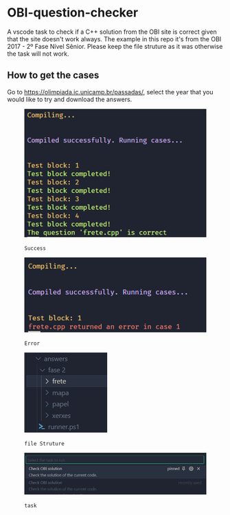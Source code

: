 # OBI-question-checker

A vscode task to check if a C++ solution from the OBI site is correct given that the site doesn't work always. The example in this repo it's from the OBI 2017 - 2º Fase Nível Sênior.
Please keep the file struture as it was otherwise the task will not work.

## How to get the cases

Go to https://olimpiada.ic.unicamp.br/passadas/, select the year that you would like to try and download the answers.


<figure>


![Success](imgs/im3.png "Success")
<figurecaption>

    Success
</figurecaption>

</figure>


<figure>

![Error](imgs/im2.png "Error")
<figurecaption>

    Error
</figurecaption>

</figure>


<figure>

![file Struture](imgs/im1.png "file Struture")
<figurecaption>

    file Struture
</figurecaption>

</figure>


<figure>

![task](imgs/im4.png "task")
<figurecaption>

    task
</figurecaption>

</figure>
